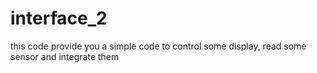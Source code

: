 # interface_2

this code provide you a simple code to control some display, read some sensor and integrate them
